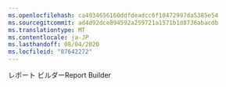 ```yaml
---
ms.openlocfilehash: ca4934656160ddfdeadcc6f10472997da5385e54
ms.sourcegitcommit: ad4d92dce894592a259721a1571b1d8736abacdb
ms.translationtype: MT
ms.contentlocale: ja-JP
ms.lasthandoff: 08/04/2020
ms.locfileid: "87642272"
---
```

<span data-ttu-id="65fa1-101">レポート ビルダー</span><span class="sxs-lookup"><span data-stu-id="65fa1-101">Report Builder</span></span>
